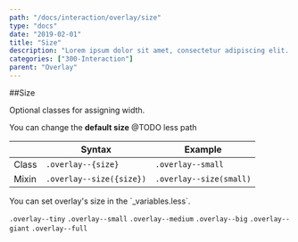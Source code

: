 ```yaml
---
path: "/docs/interaction/overlay/size"
type: "docs"
date: "2019-02-01"
title: "Size"
description: "Lorem ipsum dolor sit amet, consectetur adipiscing elit. Nunc tempus laoreet leo sit amet iaculis."
categories: ["300-Interaction"]
parent: "Overlay"
---
```


##Size

Optional classes for assigning width.

You can change the **default size** @TODO less path

<div class="table--scroll">

|                         | Syntax                                    | Example                       |
| ----------------------- | ----------------------------------------- | ----------------------------- |
| Class                   | `.overlay--{size}`                        | `.overlay--small`             |
| Mixin                   | `.overlay--size({size})`                  | `.overlay--size(small)`       |

</div>

<div class="alert">
  <div class="alert_content">
    You can set overlay's size in the `_variables.less`.
  </div>
</div>

`.overlay--tiny` `.overlay--small` `.overlay--medium` `.overlay--big` `.overlay--giant` `.overlay--full`
        
<demo>
  <demovanilla src="demos/docs/interaction/overlay/size" name="size">
  </demovanilla>
</demo>
